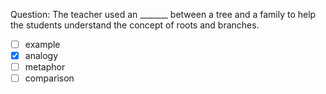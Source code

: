 Question: The teacher used an _______ between a tree and a family to help the students understand the concept of roots and branches.  
- [ ] example  
- [x] analogy  
- [ ] metaphor  
- [ ] comparison